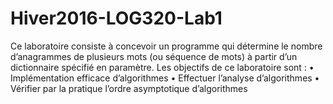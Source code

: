# Hiver2016-LOG320-Lab1
Ce laboratoire consiste à concevoir un programme qui détermine le nombre d’anagrammes de plusieurs mots (ou séquence de mots) à partir d’un dictionnaire spécifié en paramètre. Les objectifs de ce laboratoire sont : •  Implémentation efficace d’algorithmes •  Effectuer l’analyse d’algorithmes •  Vérifier par la pratique l’ordre asymptotique d’algorithmes
